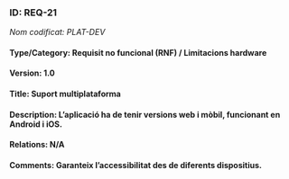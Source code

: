 ### ID: REQ-21
_Nom codificat: PLAT-DEV_
#### Type/Category: Requisit no funcional (RNF) / Limitacions hardware
#### Version: 1.0
#### Title: Suport multiplataforma
#### Description: L’aplicació ha de tenir versions web i mòbil, funcionant en Android i iOS.
#### Relations: N/A
#### Comments: Garanteix l’accessibilitat des de diferents dispositius.


